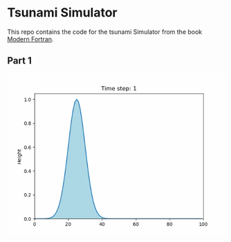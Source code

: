# Tsunami Simulator 

This repo contains the code for the tsunami Simulator from the book [Modern Fortran](https://www.manning.com/books/modern-fortran).

## Part 1 

![](./animation.gif)